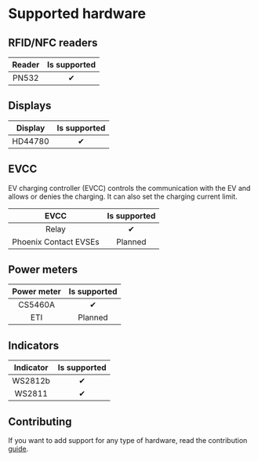 # Supported hardware

## RFID/NFC readers

| Reader | Is supported | 
|:------:|:------------:|
| PN532  |      ✔       |

## Displays

| Display | Is supported | 
|:-------:|:------------:|
| HD44780 |      ✔       |

## EVCC

EV charging controller (EVCC) controls the communication with the EV and allows or denies the charging. It can also set
the charging current limit.

|         EVCC          | Is supported | 
|:---------------------:|:------------:|
|         Relay         |      ✔       |
| Phoenix Contact EVSEs |   Planned    |

## Power meters

| Power meter | Is supported | 
|:-----------:|:------------:|
|   CS5460A   |      ✔       |
|     ETI     |   Planned    |

## Indicators

| Indicator | Is supported | 
|:---------:|:------------:|
|  WS2812b  |      ✔       |
|  WS2811   |      ✔       |

## Contributing

If you want to add support for any type of hardware, read the
contribution [guide](../../contribution/hardware/adding-support-for-hardware.md).